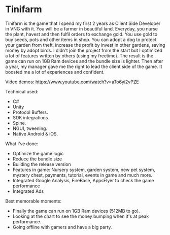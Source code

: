 # Tinifarm

Tinifarm is the game that I spend my first 2 years as Client Side Developer in VNG with it. You will be a farmer in beautiful land. Everyday, you nurse the plant, havest and then fulfil orders to exchange gold. 
You use gold to buy seeds, pots and other items in shop. You can adopt a dog to protect your garden from theft, increase the profit by invest in other gardens, saving money by adopt birds.
I didn't join the project from the start but I optimized a lot of features written by others (using my freetime). The result is the game can run on 1GB Ram devices and the bundle size is lighter. Then after a year, my manager gave me the right to lead the client side of the game. It boosted me a lot of experiences and confident.

Video demos: https://www.youtube.com/watch?v=aTo6yi2vPZE

Technical used:
  - C#
  - Unity
  - Protocol Buffers.
  - SDK integrations.
  - Spine.
  - NGUI, tweening.
  - Native Android & iOS.
  
What I've done:
  - Optimize the game logic
  - Reduce the bundle size
  - Building the release version
  - Features in game: Nursery system, garden system, new pet system, mystery chest, payments, tutorial, events in game and much more.
  - Integrated Google Analysis, FireBase, AppsFlyer to check the game performance
  - Integrated Ads
  
Best memorable moments:
  - Finally the game can run on 1GB Ram devices (512MB to go).
  - Looking at the chart to see the money bumping when it's at peak performance.
  - Going offline with gamers and have a big party.
  
